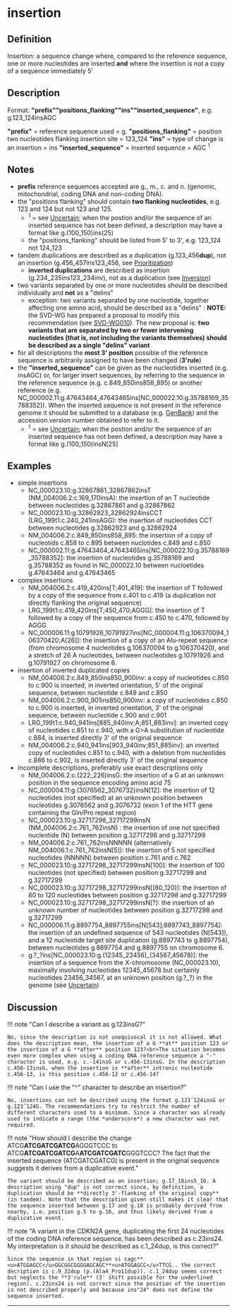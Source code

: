 # insertion

## Definition

Insertion: a sequence change where, compared to the reference sequence, one or more nucleotides are inserted **and** where the insertion is not a copy of a sequence immediately 5'

## Description

Format: **"prefix""positions_flanking""ins""inserted_sequence"**,  e.g. g.123\_124insAGC

**"prefix"**  =  reference sequence used  =  g.
**"positions_flanking"**  =  position two nucleotides flanking insertion site  =  123\_124
**"ins"**  =  type of change is an insertion  =  ins
**"inserted_sequence"**  =  inserted sequence  =  AGC <sup>1</sup>

## Notes

* **prefix** reference sequences accepted are g., m., c. and n. (genomic, mitochondrial, coding DNA and non-coding DNA).
* the "positions flanking" should contain **two flanking nucleotides**, e.g. 123 and 124 but not 123 and 125.
    * <sup>1</sup> = see [Uncertain](../../uncertain/); when the postion and/or the sequence of an inserted sequence has not been defined, a description may have a format like g.(100_150)ins(25)
    * the "positions_flanking" should be listed from 5' to 3', e.g. 123_124 not 124_123
* tandem duplications are described as a duplication (g.123\_456**dup**), not an insertion (g.456\_457ins123\_456, see [Prioritization](../../general/))
    * **inverted duplications** are described as insertion (g.234\_235ins123\_234inv), not as a duplication (see [Inversion](../inversion))
* two variants separated by one or more nucleotides should be described individually and **not** as a "delins"
    * exception: two variants separated by one nucleotide, together affecting one amino acid, should be described as a "delins"
:    **NOTE:** the SVD-WG has prepared a proposal to modify this recommendation (see [SVD-WG010](../../../consultation/SVD-WG010/)). The new proposal is: **two variants that are separated by two or fewer intervening nucleotides (that is, not including the variants themselves) should be described as a single "delins" variant**
* for all descriptions the **most 3' position** possible of the reference sequence is arbitrarily assigned to have been changed (**3'rule**)
* the **"inserted_sequence"** can be given as the nucleotides inserted (e.g. insAGC) or, for larger insert sequences, by referring to the sequence in the reference sequence (e.g. c.849\_850ins858_895) or another reference (e.g. NC\_000002.11:g.47643464\_47643465ins[NC\_000022.10:g.35788169\_35788352]). When the inserted sequence is not present in the reference genome it should be submitted to a database (e.g. [GenBank](http://www.ncbi.nlm.nih.gov/genbank/submit/)) and the accession.version number obtained to refer to it.
    * <sup>1</sup> = see [Uncertain](../../uncertain/); when the postion and/or the sequence of an inserted sequence has not been defined, a description may have a format like g.(100\_150)insN[25]
## Examples

* simple insertions
    * NC\_000023.10:g.32867861\_32867862insT  (NM\_004006.2:c.169\_170insA): the insertion of an T nucleotide between nucleotides g.32867861 and g.32867862 
    * NC\_000023.10:g.32862923\_32862924insCCT (LRG\_199t1:c.240\_241insAGG): the insertion of nucleotides CCT between nucleotides g.32862923 and g.32862924
    * NM\_004006.2:c.849\_850ins858\_895: the insertion of a copy of nucleotids c.858 to c.895 between nuclotides c.849 and c.850
    * NC\_000002.11:g.47643464\_47643465ins[NC\_000022.10:g.35788169\_35788352]: the insertion of nucleotides g.35788169 and g.35788352 as found in NC\_000022.10 between nucloetides g.47643464 and g.47643465
* complex insertions
    * NM\_004006.2:c.419\_420ins[T;401\_419]: the insertion of T followed by a copy of the sequence from c.401 to c.419 (a duplication not directly flanking the original sequence)
    * LRG\_199t1:c.419\_420ins[T;450\_470;AGGG]: the insertion of T followed by a copy of the sequence from c.450 to c.470, followed by AGGG
    * NC\_000006.11:g.10791926\_10791927ins[NC\_000004.11:g.106370094\_106370420;A[26]]: the insertion of a copy of an Alu-repeat sequence (from chromosome 4 nucleotides g.106370094 to g.106370420), and a stretch of 26 A nucleotides, between nucleotides g.10791926 and g.10791927 on chromosome 6. 
* insertion of inverted duplicated copies
    * NM\_004006.2:c.849\_850ins850\_900inv: a copy of nucleotides c.850 to c.900 is inserted, in inverted orientation, 5' of the original sequence, between nucleotide c.849 and c.850
    * NM\_004006.2:c.900\_901ins850\_900inv: a copy of nucleotides c.850 to c.900 is inserted, in inverted orientation, 3' of the original sequence, between nucleotide c.900 and c.901
    * LRG_199t1:c.940\_941ins[885\_940inv;A;851\_883inv]: an inverted copy of nucleotides c.851 to c.940, with a G>A substitution of nucleotide c.884, is inserted directly 3' of the original sequence
    * NM\_004006.2:c.940\_941ins[903\_940inv;851\_885inv]: an inverted copy of nucleotides c.851 to c.940, with a deletion from nucleotides c.886 to c.902, is inserted directly 3' of the original sequence
* incomplete descriptions, preferably use exact descriptions only
    * NM\_004006.2:c.(222\_226)insG: the insertion of a G at an unknown position in the sequence encoding amino acid 75
    * NC\_000004.11:g.(3076562\_3076732)insN[12]: the insertion of 12 nucleotides (not specified) at an unknown position between nucleotides g.3076562 and g.3076732 (exon 1 of the HTT gene containing the Gln/Pro repeat region)
    * NC\_000023.10:g.32717298\_32717299insN  (NM\_004006.2:c.761\_762insN) : the insertion of one not specified nucleotide (N) between position g.32717298 and g.32717299
    * NM\_004006.2:c.761\_762insNNNNN (alternatively NM\_004006.1:c.761\_762insN[5]): the insertion of 5 not specified nucleotides (NNNNN) between position c.761 and c.762
    * NC\_000023.10:g.32717298\_32717299insN[100]: the insertion of 100 nucleotides (not specified) between position g.32717298 and g.32717299
    * NC\_000023.10:g.32717298\_32717299insN[(80_120)]: the insertion of 80 to 120 nucleotides between position g.32717298 and g.32717299
    * NC\_000023.10:g.32717298\_32717299insN[?]: the insertion of an unknown number of nucleotides between position g.32717298 and g.32717299
    * NC\_000006.11:g.8897754\_8897755ins[N[543];8897743\_8897754]: the insertion of an undefined sequence of 543 nucleotides (N[543]), and a 12 nucleotide target site duplication (g.8897743 to g.8897754), between nucleotides g.8897754 and g.8897755 on chromosome 6. 
    * g.?\_?ins[NC\_000023.10:g.(12345\_23456)\_(34567\_45678)]: the insertion of a sequence from the X-chromosome (NC\_000023.10), maximally involving nucleotides 12345\_45678 but certainly nucleotides 23456\_34567, at an unknown position (g.?\_?) in the genome (see [Uncertain](../../uncertain))
## Discussion

!!! note "Can I describe a variant as g.123insG?"

    No, since the description is not unequivocal it is not allowed. What does the description mean, the insertion of a G **at** position 123 or the insertion of a G **after** position 123?<br>The situation becomes even more complex when using a coding DNA reference sequence a "-" character is used, e.g. c.-14insG or c.456-13insG. In the description c.456-13insG, when the insertion is **after** intronic nucleotide c.456-13, is this position c.456-12 or c.456-14?

!!! note "Can I use the "^" character to describe an insertion?"

    No, insertions can not be described using the format g.123ˆ124insG or g.123ˆ124G. The recommendations try to restrict the number of different characters used to a minimum. Since a character was already used to indicate a range (the *underscore*) a new character was not required.

!!! note "How should I describe the change ATCG**ATCGATCGATCG**AGGGTCCC to ATCG**ATCGATCGATCG**A**ATCGATCGATC**GGGTCCC?  The fact that the inserted sequence (ATCGATCGATCG) is present in the original sequence suggests it derives from a duplicative event."

    The variant should be described as an insertion; g.17_18ins5_16. A description using "dup" is not correct since, by definition, a duplication should be **directly 3'-flanking of the original copy** (in tandem). Note that the description given still makes it clear that the sequence inserted between g.17 and g.18 is probably derived from nearby, i.e. position g.5 to g.16, and thus likely derived from a duplicative event.

!!! note "A variant in the CDKN2A gene, duplicating the first 24 nucleotides of the coding DNA reference sequence, has been described as c.23ins24. My interpretation is it should be described as c.1_24dup, is this correct?"

    Since the sequence in that region si cagc**<u>ATGGAGCC</u>GGCGGCGGGGAGCAGC**<u>ATGGAGCC</u>TTCG.. the correct decription is c.9_32dup (p.(Ala4_Pro11dup)). c.1_24dup seems correct but neglects the **3'rule** (3' shift possible for the underlined region). c.23ins24 is not correct since the position of the insertion is not described properly and because ins"24" does not define the sequence inserted.
---